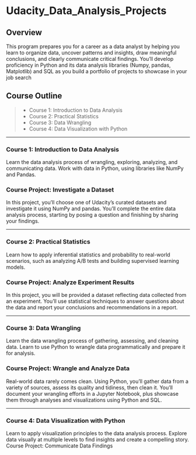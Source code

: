 # Udacity_Data_Analysis_Projects

## Overview
This program prepares you for a career as a data analyst by helping you learn to organize data, uncover
patterns and insights, draw meaningful conclusions, and clearly communicate critical findings. You’ll
develop proficiency in Python and its data analysis libraries (Numpy, pandas, Matplotlib) and SQL as you
build a portfolio of projects to showcase in your job search

## Course Outline
>- Course 1: Introduction to Data Analysis
>- Course 2: Practical Statistics
>- Course 3: Data Wrangling
>- Course 4: Data Visualization with Python

<hr>

### Course 1: Introduction to Data Analysis
Learn the data analysis process of wrangling, exploring, analyzing, and communicating data. Work with data in
Python, using libraries like NumPy and Pandas.

### Course Project: Investigate a Dataset
In this project, you’ll choose one of Udacity’s curated datasets and
investigate it using NumPy and pandas. You’ll complete the entire
data analysis process, starting by posing a question and finishing by
sharing your findings.

<hr>

### Course 2: Practical Statistics
Learn how to apply inferential statistics and probability to real-world scenarios, such as analyzing A/B tests
and building supervised learning models.

### Course Project: Analyze Experiment Results
In this project, you will be provided a dataset reflecting data
collected from an experiment. You’ll use statistical techniques to
answer questions about the data and report your conclusions and
recommendations in a report.

<hr>

### Course 3: Data Wrangling
Learn the data wrangling process of gathering, assessing, and cleaning data. Learn to use Python to
wrangle data programmatically and prepare it for analysis.

### Course Project: Wrangle and Analyze Data
Real-world data rarely comes clean. Using Python, you’ll gather data
from a variety of sources, assess its quality and tidiness, then clean
it. You’ll document your wrangling efforts in a Jupyter Notebook,
plus showcase them through analyses and visualizations using
Python and SQL.

<hr>

### Course 4: Data Visualization with Python
Learn to apply visualization principles to the data analysis process. Explore data visually at multiple levels to find insights and create a compelling story.
Course Project: Communicate Data Findings

